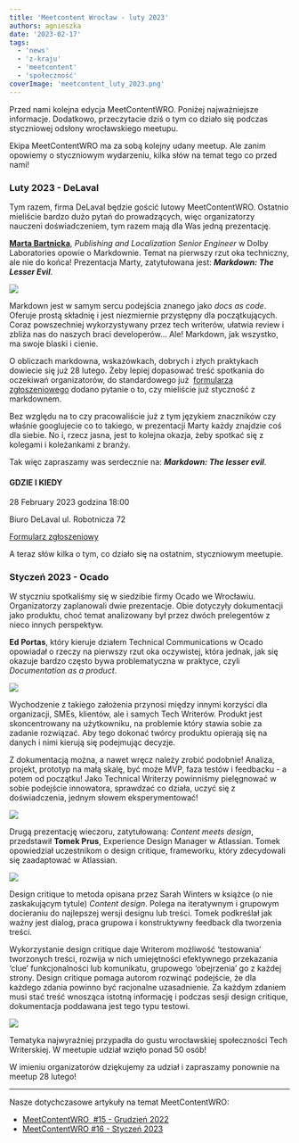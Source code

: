 ```yaml
---
title: 'Meetcontent Wrocław - luty 2023'
authors: agnieszka
date: '2023-02-17'
tags:
  - 'news'
  - 'z-kraju'
  - 'meetcontent'
  - 'społeczność'
coverImage: 'meetcontent_luty_2023.png'
---
```


Przed nami kolejna edycja MeetContentWRO. Poniżej najważniejsze informacje.
Dodatkowo, przeczytacie dziś o tym co działo się podczas styczniowej odsłony
wrocławskiego meetupu.

<!--truncate-->

Ekipa MeetContentWRO ma za sobą kolejny udany meetup. Ale zanim opowiemy o
styczniowym wydarzeniu, kilka słów na temat tego co przed nami!

### Luty 2023 - DeLaval

Tym razem, firma DeLaval będzie gościć lutowy MeetContentWRO. Ostatnio mieliście
bardzo dużo pytań do prowadzących, więc organizatorzy nauczeni doświadczeniem,
tym razem mają dla Was jedną prezentację.

[**Marta Bartnicka**](https://www.linkedin.com/in/marta-bartnicka-713969/),
_Publishing and Localization Senior Engineer_ w Dolby Laboratories opowie o
Markdownie. Temat na pierwszy rzut oka techniczny, ale nie do końca! Prezentacja
Marty, zatytułowana jest: **_Markdown: The Lesser Evil_**.

![](images/MeetContentWRO-17-Promo-pic.png)

Markdown jest w samym sercu podejścia znanego jako _docs as code_. Oferuje
prostą składnię i jest niezmiernie przystępny dla początkujących. Coraz
powszechniej wykorzystywany przez tech writerów, ułatwia review i zbliża nas do
naszych braci developerów… Ale! Markdown, jak wszystko, ma swoje blaski i
cienie.

O obliczach markdowna, wskazówkach, dobrych i złych praktykach dowiecie się już
28 lutego. Żeby lepiej dopasować treść spotkania do oczekiwań organizatorów, do
standardowego już 
[formularza zgłoszeniowego](https://docs.google.com/forms/d/e/1FAIpQLScpPfZnZekXcR8nKfWMSdLBD-goqHSeSf4ToDZXXhpAv5yGpA/viewform?usp=sf_link)
dodano pytanie o to, czy mieliście już styczność z markdownem.

Bez względu na to czy pracowaliście już z tym językiem znaczników czy właśnie
googlujecie co to takiego, w prezentacji Marty każdy znajdzie coś dla siebie. No
i, rzecz jasna, jest to kolejna okazja, żeby spotkać się z kolegami i
koleżankami z branży.

Tak więc zapraszamy was serdecznie na: **_Markdown: The lesser evil_**.

#### **GDZIE I KIEDY**

28 February 2023 godzina 18:00

Biuro DeLaval ul. Robotnicza 72

[Formularz zgłoszeniowy](https://docs.google.com/forms/d/e/1FAIpQLScpPfZnZekXcR8nKfWMSdLBD-goqHSeSf4ToDZXXhpAv5yGpA/viewform?usp=sf_link)

A teraz słów kilka o tym, co działo się na ostatnim, styczniowym meetupie.

### Styczeń 2023 - Ocado

W styczniu spotkaliśmy się w siedzibie firmy Ocado we Wrocławiu. Organizatorzy
zaplanowali dwie prezentacje. Obie dotyczyły dokumentacji jako produktu, choć
temat analizowany był przez dwóch prelegentów z nieco innych perspektyw.

**Ed Portas**, który kieruje działem Technical Communications w Ocado opowiadał
o rzeczy na pierwszy rzut oka oczywistej, która jednak, jak się okazuje bardzo
często bywa problematyczna w praktyce, czyli _Documentation as a product_.

![](images/Docs-as-a-product-e1676629852721.jpg)

Wychodzenie z takiego założenia przynosi między innymi korzyści dla organizacji,
SMEs, klientów, ale i samych Tech Writerów. Produkt jest skoncentrowany na
użytkowniku, na problemie który stawia sobie za zadanie rozwiązać. Aby tego
dokonać twórcy produktu opierają się na danych i nimi kierują się podejmując
decyzje.

Z dokumentacją można, a nawet wręcz należy zrobić podobnie! Analiza, projekt,
prototyp na małą skalę, być może MVP, faza testów i feedbacku - a potem od
początku! Jako Technical Writerzy powinniśmy pielęgnować w sobie podejście
innowatora, sprawdzać co działa, uczyć się z doświadczenia, jednym słowem
eksperymentować!

![](images/Docs-as-a-product-2-e1676629826722.jpg)

Drugą prezentację wieczoru, zatytułowaną: _Content meets design_, przedstawił
**Tomek Prus**, Experience Design Manager w Atlassian. Tomek opowiedział
uczestnikom o design critique, frameworku, który zdecydowali się zaadaptować w
Atlassian.

![](images/Content-meets-design-2-e1676629736855.jpg)

Design critique to metoda opisana przez Sarah Winters w książce (o nie
zaskakującym tytule) _Content design_. Polega na iteratywnym i grupowym
docieraniu do najlepszej wersji designu lub treści. Tomek podkreślał jak ważny
jest dialog, praca grupowa i konstruktywny feedback dla tworzenia treści.

Wykorzystanie design critique daje Writerom możliwość ‘testowania’ tworzonych
treści, rozwija w nich umiejętności efektywnego przekazania ‘clue’
funkcjonalności lub komunikatu, grupowego ‘obejrzenia’ go z każdej strony.
Design critique pomaga autorom rozwinąć podejście, że dla każdego zdania powinno
być racjonalne uzasadnienie. Za każdym zdaniem musi stać treść wnosząca istotną
informację i podczas sesji design critique, dokumentacja poddawana jest tego
typu testowi.

![](images/Content-meets-design-e1676629839600.jpg)

Tematyka najwyraźniej przypadła do gustu wrocławskiej społeczności Tech
Writerskiej. W meetupie udział wzięło ponad 50 osób!

W imieniu organizatorów dziękujemy za udział i zapraszamy ponownie na meetup 28
lutego!

---

Nasze dotychczasowe artykuły na temat MeetContentWRO:

- [MeetContentWRO  #15 - Grudzień 2022](http://techwriter.pl/meetcontentwro-wraca/)
- [MeetContentWRO #16 - Styczeń 2023](http://techwriter.pl/meetcontent-wroclaw-styczen-2023/)
